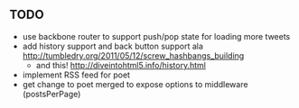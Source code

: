 TODO
----

* use backbone router to support push/pop state for loading more tweets
* add history support and back button support ala http://tumbledry.org/2011/05/12/screw_hashbangs_building
  * and this! http://diveintohtml5.info/history.html
* implement RSS feed for poet
* get change to poet merged to expose options to middleware (postsPerPage)

